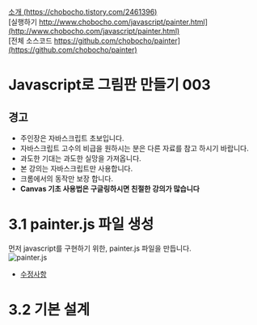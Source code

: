 [소개 (https://chobocho.tistory.com/2461396)](https://chobocho.tistory.com/2461396)  
[실행하기 http://www.chobocho.com/javascript/painter.html](http://www.chobocho.com/javascript/painter.html)  
[전체 소스코드 https://github.com/chobocho/painter](https://github.com/chobocho/painter)  

# Javascript로 그림판 만들기 003  

## 경고  
* 주인장은 자바스크립트 초보입니다.  
* 자바스크립트 고수의 비급을 원하시는 분은 다른 자료를 참고 하시기 바랍니다.  
* 과도한 기대는 과도한 실망을 가져옵니다.  
* 본 강의는 자바스크립트만 사용합니다.  
* 크롬에서의 동작만 보장 합니다.  
* **Canvas 기초 사용법은 구글링하시면 친절한 강의가 많습니다**  

# 3.1  painter.js 파일 생성  
먼저 javascript를 구현하기 위한, painter.js 파일을 만듭니다.  
![painter.js](https://github.com/chobocho/painter/blob/master/doc/tutorial/003/003_01.png)  
* [수정사항](https://github.com/chobocho/painter/commit/bb093499bd2343fc11495cf6077c92a7d7250772) 

# 3.2  기본 설계
